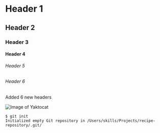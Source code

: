 # Header 1
## Header 2
### Header 3
#### Header 4
###### Header 5
###### Header 6

Added 6 new headers

![Image of Yaktocat](https://octodex.github.com/images/yaktocat.png)

```
$ git init
Initialized empty Git repository in /Users/skills/Projects/recipe-repository/.git/
``` 
